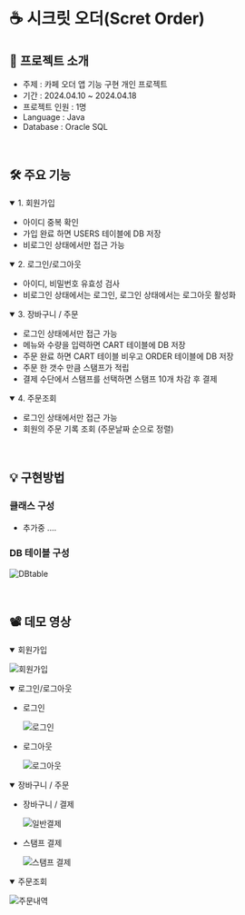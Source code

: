 # ☕️ 시크릿 오더(Scret Order)

## 📄 프로젝트 소개

- 주제 : 카페 오더 앱 기능 구현 개인 프로젝트
- 기간 : 2024.04.10 ~ 2024.04.18
- 프로젝트 인원 : 1명
- Language : Java
- Database : Oracle SQL

<br>

## 🛠️ 주요 기능

<details open>
<summary>1. 회원가입</summary>

- 아이디 중복 확인
- 가입 완료 하면 USERS 테이블에 DB 저장
- 비로그인 상태에서만 접근 가능

</details>
<details open>
<summary>2. 로그인/로그아웃</summary>

- 아이디, 비밀번호 유효성 검사
- 비로그인 상태에서는 로그인, 로그인 상태에서는 로그아웃 활성화

</details>
<details open>
<summary>3. 장바구니 / 주문</summary>

- 로그인 상태에서만 접근 가능
- 메뉴와 수량을 입력하면 CART 테이블에 DB 저장
- 주문 완료 하면 CART 테이블 비우고 ORDER 테이블에 DB 저장
- 주문 한 갯수 만큼 스탬프가 적립
- 결제 수단에서 스탬프를 선택하면 스탬프 10개 차감 후 결제

</details>
<details open>
<summary>4. 주문조회</summary>

- 로그인 상태에서만 접근 가능
- 회원의 주문 기록 조회 (주문날짜 순으로 정렬)

</details>

<br>

## 💡 구현방법

### 클래스 구성
- 추가중 ....

  

### DB 테이블 구성

![DBtable](https://github.com/devuoon/Secret0rder/assets/104570636/57494a25-1890-4010-93d8-97de17f9271c)

<br>

## 📽️ 데모 영상

<details open>
<summary>회원가입</summary>

![회원가입](https://github.com/devuoon/Secret0rder/assets/104570636/1c764243-d125-4998-9ab4-54e18c2487c1)

</details>

<details open>
<summary>로그인/로그아웃</summary>

- 로그인

  ![로그인](https://github.com/devuoon/Secret0rder/assets/104570636/be6eb879-1d6c-4b9a-b9ff-cdf39b310d55)

- 로그아웃

  ![로그아웃](https://github.com/devuoon/Secret0rder/assets/104570636/0c66b26c-388d-466e-872d-5b8711d88161)

</details>
<details open>
<summary>장바구니 / 주문</summary>

- 장바구니 / 결제

  ![일반결제](https://github.com/devuoon/Secret0rder/assets/104570636/dce062a7-7167-4a33-902b-ace4ba75107b)

- 스탬프 결제
  
  ![스탬프 결제](https://github.com/devuoon/Secret0rder/assets/104570636/8a01dd69-07b0-4c87-9975-132731d4cca9)

</details>
<details open>
<summary>주문조회</summary>

![주문내역](https://github.com/devuoon/Secret0rder/assets/104570636/e38f1a9f-9b3d-42a1-83c4-991d3f0a2cda)

</details>
